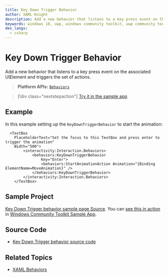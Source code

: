 ```yaml
---
title: Key Down Trigger Behavior
author: XAML-Knight
description: Add a new behavior that listens to a key press event on the associated UIElement and triggers the set of actions.
keywords: windows 10, uwp, windows community toolkit, uwp community toolkit, uwp toolkit, textbox, behaviors, interactivity, KeyDownTrigger, key down trigger
dev_langs:
  - csharp
---
```


# Key Down Trigger Behavior

Add a new behavior that listens to a key press event on the associated UIElement and triggers the set of actions.

> **Platform APIs:** [`Behaviors`](/dotnet/api/microsoft.toolkit.uwp.ui.behaviors)

> [!div class="nextstepaction"]
> [Try it in the sample app](uwpct://Helpers?sample=KeyDownTriggerBehavior)

## Example

In this example setting up the `KeyDownTriggerBehavior` to start the animation:

```xaml
  <TextBox
    PlaceholderText="Set the focus to this TextBox and press enter to trigger the animation"
    Width="500">
        <interactivity:Interaction.Behaviors>
            <behaviors:KeyDownTriggerBehavior
                Key="Enter">
                <behaviors:StartAnimationAction Animation="{Binding ElementName=MoveAnimation}" />
            </behaviors:KeyDownTriggerBehavior>
        </interactivity:Interaction.Behaviors>
    </TextBox>
```

## Sample Project

[Key Down Trigger behavior sample page Source](https://github.com/windows-toolkit/WindowsCommunityToolkit/tree/main/Microsoft.Toolkit.Uwp.SampleApp/SamplePages/KeyDownTriggerBehavior). You can [see this in action](uwpct://Helpers?sample=KeyDownTriggerBehavior) in [Windows Community Toolkit Sample App](https://aka.ms/windowstoolkitapp).

## Source Code

- [Key Down Trigger behavior source code](https://github.com/windows-toolkit/WindowsCommunityToolkit/blob/rel/7.0.0/Microsoft.Toolkit.Uwp.UI.Behaviors/Keyboard)

## Related Topics

- [XAML Behaviors](https://github.com/microsoft/XamlBehaviors/wiki)